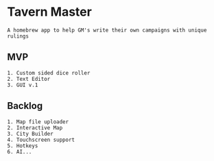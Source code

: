 # Tavern Master
    A homebrew app to help GM's write their own campaigns with unique rulings

## MVP
    1. Custom sided dice roller
    2. Text Editor
    3. GUI v.1

## Backlog
    1. Map file uploader
    2. Interactive Map
    3. City Builder
    4. Touchscreen support
    5. Hotkeys
    6. AI...